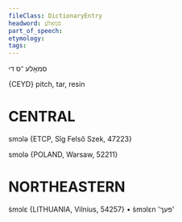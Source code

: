 ```yaml
---
fileClass: DictionaryEntry
headword: סמאָלע
part_of_speech: 
etymology: 
tags: 
---
```

סמאָלע
־ס
די

{CEYD}
pitch, tar, resin

CENTRAL
========

smɔlə {ETCP, Sîg Felső Szek, 47223}

smolə {POLAND, Warsaw, 52211}

NORTHEASTERN
==============

s̀mɔlɛ {LITHUANIA, Vilnius, 54257}
	•	s̀mɔlɛn 'פּעך'

